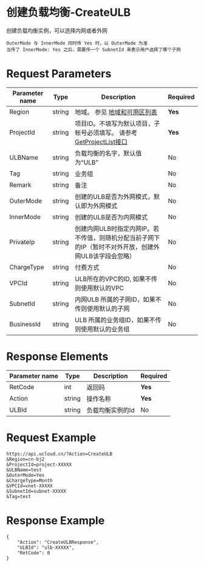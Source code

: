# 创建负载均衡-CreateULB

创建负载均衡实例，可以选择内网或者外网

```
OuterMode 与 InnerMode 同时传 Yes 时，以 OuterMode 为准
当传了 InnerMode: Yes 之后，需要传一个 SubnetId 来表示用户选择了哪个子网
```

# Request Parameters
|Parameter name|Type|Description|Required|
|---|---|---|---|
|Region|string|地域。 参见 [地域和可用区列表](../summary/regionlist.html)|**Yes**|
|ProjectId|string|项目ID。不填写为默认项目，子帐号必须填写。 请参考[GetProjectList接口](../summary/get_project_list.html)|**Yes**|
|ULBName|string|负载均衡的名字，默认值为“ULB”|No|
|Tag|string|业务组|No|
|Remark|string|备注|No|
|OuterMode|string|创建的ULB是否为外网模式，默认即为外网模式|No|
|InnerMode|string|创建的ULB是否为内网模式|No|
|PrivateIp|string|创建内网ULB时指定内网IP。若不传值，则随机分配当前子网下的IP（暂时不对外开放，创建外网ULB该字段会忽略）|No|
|ChargeType|string|付费方式|No|
|VPCId|string|ULB所在的VPC的ID, 如果不传则使用默认的VPC|No|
|SubnetId|string|内网ULB 所属的子网ID，如果不传则使用默认的子网|No|
|BusinessId|string|ULB 所属的业务组ID，如果不传则使用默认的业务组|No|

# Response Elements
|Parameter name|Type|Description|Required|
|---|---|---|---|
|RetCode|int|返回码|**Yes**|
|Action|string|操作名称|**Yes**|
|ULBId|string|负载均衡实例的Id|No|

# Request Example
```
https://api.ucloud.cn/?Action=CreateULB
&Region=cn-bj2
&ProjectId=project-XXXXX
&ULBName=test
&OuterMode=Yes
&ChargeType=Month
&VPCId=vnet-XXXXX
&SubnetId=subnet-XXXXX
&Tag=test

```

# Response Example
```
{
    "Action": "CreateULBResponse", 
    "ULBId": "ulb-XXXXX", 
    "RetCode": 0
}
```

